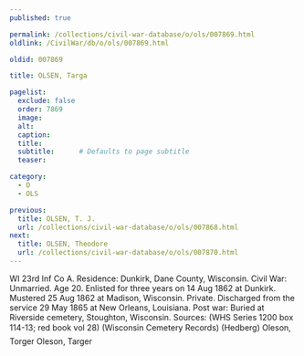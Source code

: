 ```yaml
---
published: true

permalink: /collections/civil-war-database/o/ols/007869.html
oldlink: /CivilWar/db/o/ols/007869.html

oldid: 007869

title: OLSEN, Targa

pagelist:
  exclude: false
  order: 7869
  image: 
  alt:
  caption:
  title:
  subtitle:      # Defaults to page subtitle
  teaser:

category: 
  - O 
  - OLS

previous:
  title: OLSEN, T. J.
  url: /collections/civil-war-database/o/ols/007868.html  
next:
  title: OLSEN, Theodore
  url: /collections/civil-war-database/o/ols/007870.html   
---
```

WI 23rd Inf Co A. Residence: Dunkirk, Dane County, Wisconsin. Civil War: Unmarried. Age 20. Enlisted for three years on 14 Aug 1862 at Dunkirk. Mustered 25 Aug 1862 at Madison, Wisconsin. Private. Discharged from the service 29 May 1865 at New Orleans, Louisiana. Post war: Buried at Riverside cemetery, Stoughton, Wisconsin. Sources: (WHS Series 1200 box 114-13; red book vol 28) (Wisconsin Cemetery Records) (Hedberg) &#147;Oleson, Torger&#148; &#147;Oleson, Targer&#148;